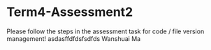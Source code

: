 # Term4-Assessment2
Please follow the steps in the assessment task for code / file version management!
asdasffdfdsfsdfds Wanshuai Ma
